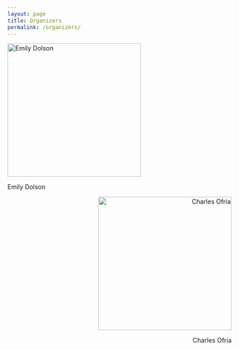 ```yaml
---
layout: page
title: Organizers
permalink: /organizers/
---
```



<div class="begin-examples"></div>

<div align="left">
<img src="http://cse.msu.edu/~dolsonem/wordpress/wp-content/uploads/2014/09/DolsonHeadshot-225x300.jpg" align="center" alt="Emily Dolson" height=300></img>

Emily Dolson
</div>

<div align="right">
<img src="http://www.ofria.com/OfriaPhoto-web.jpg" align="center" alt="Charles Ofria" height=300></img>

Charles Ofria
</div>

<div class="end-examples"></div>
